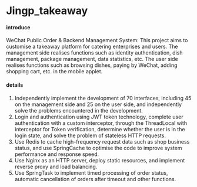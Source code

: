 # Jingp_takeaway

#### introduce
WeChat Public Order & Backend Management System:
This project aims to customise a takeaway platform for catering enterprises and users. The management side realises functions such as identity authentication, dish management, package management, data statistics, etc. The user side realises functions such as browsing dishes, paying by WeChat, adding shopping cart, etc. in the mobile applet.

#### details
1. Independently implement the development of 70 interfaces, including 45 on the management side and 25 on the user side, and independently solve the problems encountered in the development.
2. Login and authentication using JWT token technology, complete user authentication with a custom interceptor, through the ThreadLocal with interceptor for Token verification, determine whether the user is in the login state, and solve the problem of stateless HTTP requests.
3. Use Redis to cache high-frequency request data such as shop business status, and use SpringCache to optimise the code to improve system performance and response speed.
4. Use Nginx as an HTTP server, deploy static resources, and implement reverse proxy and load balancing.
5. Use SpringTask to implement timed processing of order status, automatic cancellation of orders after timeout and other functions.
